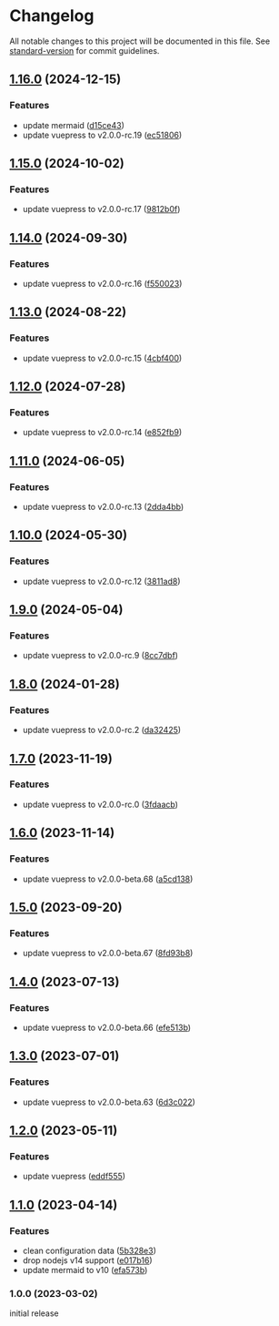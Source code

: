 # Changelog

All notable changes to this project will be documented in this file. See [standard-version](https://github.com/conventional-changelog/standard-version) for commit guidelines.

## [1.16.0](https://github.com/azat-io/vuepress-plugin-mermaid-wrapper/compare/v1.15.0...v1.16.0) (2024-12-15)


### Features

* update mermaid ([d15ce43](https://github.com/azat-io/vuepress-plugin-mermaid-wrapper/commit/d15ce432780c867a2124d89ac78aedb21bbfb696))
* update vuepress to v2.0.0-rc.19 ([ec51806](https://github.com/azat-io/vuepress-plugin-mermaid-wrapper/commit/ec51806d331d2abb7b44a913bc928385f11df844))

## [1.15.0](https://github.com/azat-io/vuepress-plugin-mermaid-wrapper/compare/v1.14.0...v1.15.0) (2024-10-02)


### Features

* update vuepress to v2.0.0-rc.17 ([9812b0f](https://github.com/azat-io/vuepress-plugin-mermaid-wrapper/commit/9812b0fca9a3e0f227e4be1a854ff941066bf095))

## [1.14.0](https://github.com/azat-io/vuepress-plugin-mermaid-wrapper/compare/v1.13.0...v1.14.0) (2024-09-30)


### Features

* update vuepress to v2.0.0-rc.16 ([f550023](https://github.com/azat-io/vuepress-plugin-mermaid-wrapper/commit/f550023eee865ac1f6755264a86c5b48fddc0919))

## [1.13.0](https://github.com/azat-io/vuepress-plugin-mermaid-wrapper/compare/v1.12.0...v1.13.0) (2024-08-22)


### Features

* update vuepress to v2.0.0-rc.15 ([4cbf400](https://github.com/azat-io/vuepress-plugin-mermaid-wrapper/commit/4cbf4004607c9f09cdaeed603ddfe9ef511b2c25))

## [1.12.0](https://github.com/azat-io/vuepress-plugin-mermaid-wrapper/compare/v1.11.0...v1.12.0) (2024-07-28)


### Features

* update vuepress to v2.0.0-rc.14 ([e852fb9](https://github.com/azat-io/vuepress-plugin-mermaid-wrapper/commit/e852fb938ffd73935221658ee12521a35ef90196))

## [1.11.0](https://github.com/azat-io/vuepress-plugin-mermaid-wrapper/compare/v1.10.0...v1.11.0) (2024-06-05)


### Features

* update vuepress to v2.0.0-rc.13 ([2dda4bb](https://github.com/azat-io/vuepress-plugin-mermaid-wrapper/commit/2dda4bbda560932d005924a99142c0e759f1238b))

## [1.10.0](https://github.com/azat-io/vuepress-plugin-mermaid-wrapper/compare/v1.9.0...v1.10.0) (2024-05-30)


### Features

* update vuepress to v2.0.0-rc.12 ([3811ad8](https://github.com/azat-io/vuepress-plugin-mermaid-wrapper/commit/3811ad8fbbfaf98c838934115da5529ab4f9cc6a))

## [1.9.0](https://github.com/azat-io/vuepress-plugin-mermaid-wrapper/compare/v1.8.0...v1.9.0) (2024-05-04)


### Features

* update vuepress to v2.0.0-rc.9 ([8cc7dbf](https://github.com/azat-io/vuepress-plugin-mermaid-wrapper/commit/8cc7dbf84057adaea2368593599c6ad3a3f30274))

## [1.8.0](https://github.com/azat-io/vuepress-plugin-mermaid-wrapper/compare/v1.7.0...v1.8.0) (2024-01-28)


### Features

* update vuepress to v2.0.0-rc.2 ([da32425](https://github.com/azat-io/vuepress-plugin-mermaid-wrapper/commit/da32425c84777d1628578522ccdc5a4a5ff1ea96))

## [1.7.0](https://github.com/azat-io/vuepress-plugin-mermaid-wrapper/compare/v1.6.0...v1.7.0) (2023-11-19)


### Features

* update vuepress to v2.0.0-rc.0 ([3fdaacb](https://github.com/azat-io/vuepress-plugin-mermaid-wrapper/commit/3fdaacbb940fdca802cd615edf1181998724946d))

## [1.6.0](https://github.com/azat-io/vuepress-plugin-mermaid-wrapper/compare/v1.5.0...v1.6.0) (2023-11-14)


### Features

* update vuepress to v2.0.0-beta.68 ([a5cd138](https://github.com/azat-io/vuepress-plugin-mermaid-wrapper/commit/a5cd138c2ceec32da13b4e46d2eb014a22871304))

## [1.5.0](https://github.com/azat-io/vuepress-plugin-mermaid-wrapper/compare/v1.4.0...v1.5.0) (2023-09-20)


### Features

* update vuepress to v2.0.0-beta.67 ([8fd93b8](https://github.com/azat-io/vuepress-plugin-mermaid-wrapper/commit/8fd93b88ad685211c10b20df564f448d25f2cec7))

## [1.4.0](https://github.com/azat-io/vuepress-plugin-mermaid-wrapper/compare/v1.3.0...v1.4.0) (2023-07-13)


### Features

* update vuepress to v2.0.0-beta.66 ([efe513b](https://github.com/azat-io/vuepress-plugin-mermaid-wrapper/commit/efe513b566518657acb9c7cf74c6b94237e2cdcc))

## [1.3.0](https://github.com/azat-io/vuepress-plugin-mermaid-wrapper/compare/v1.2.0...v1.3.0) (2023-07-01)


### Features

* update vuepress to v2.0.0-beta.63 ([6d3c022](https://github.com/azat-io/vuepress-plugin-mermaid-wrapper/commit/6d3c022a5624af5ae1c41cc5b7f51df012001002))

## [1.2.0](https://github.com/azat-io/vuepress-plugin-mermaid-wrapper/compare/v1.1.0...v1.2.0) (2023-05-11)


### Features

* update vuepress ([eddf555](https://github.com/azat-io/vuepress-plugin-mermaid-wrapper/commit/eddf555b40526b027a4f4bfa4eb07a7b5dfaf3cd))

## [1.1.0](https://github.com/azat-io/vuepress-plugin-mermaid-wrapper/compare/v1.0.0...v1.1.0) (2023-04-14)


### Features

* clean configuration data ([5b328e3](https://github.com/azat-io/vuepress-plugin-mermaid-wrapper/commit/5b328e30ab39ca667e91168e9003a95f5b80660f))
* drop nodejs v14 support ([e017b16](https://github.com/azat-io/vuepress-plugin-mermaid-wrapper/commit/e017b16b697b378dfa91908ae6c2903f8fa8f73b))
* update mermaid to v10 ([efa573b](https://github.com/azat-io/vuepress-plugin-mermaid-wrapper/commit/efa573b98976e4255ed3447e71ae53129b937cfb))

### 1.0.0 (2023-03-02)

initial release
